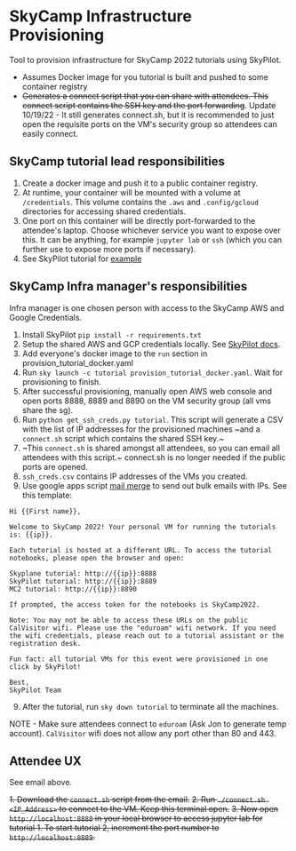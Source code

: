 # SkyCamp Infrastructure Provisioning
Tool to provision infrastructure for SkyCamp 2022 tutorials using SkyPilot.

* Assumes Docker image for you tutorial is built and pushed to some container registry
* ~~Generates a connect script that you can share with attendees. This connect script contains the SSH key and the port forwarding~~. Update 10/19/22 - It still generates connect.sh, but it is recommended to just open the requisite ports on the VM's security group so attendees can easily connect. 

## SkyCamp tutorial lead responsibilities
1. Create a docker image and push it to a public container registry.
2. At runtime, your container will be mounted with a volume at `/credentials`. This volume contains the `.aws` and `.config/gcloud` directories for accessing shared credentials. 
3. One port on this container will be directly port-forwarded to the attendee's laptop. Choose whichever service you want to expose over this. It can be anything, for example `jupyter lab` or `ssh` (which you can further use to expose more ports if necessary).
4. See SkyPilot tutorial for [example](https://github.com/skypilot-org/skypilot-tutorial/blob/skycamp22/Dockerfile)

## SkyCamp Infra manager's responsibilities
Infra manager is one chosen person with access to the SkyCamp AWS and Google Credentials.

1. Install SkyPilot `pip install -r requirements.txt`
2. Setup the shared AWS and GCP credentials locally. See [SkyPilot docs](https://skypilot.readthedocs.io/en/latest/getting-started/installation.html).
3. Add everyone's docker image to the `run` section in provision_tutorial_docker.yaml
4. Run `sky launch -c tutorial provision_tutorial_docker.yaml`. Wait for provisioning to finish.
5. After successful provisioning, manually open AWS web console and open ports 8888, 8889 and 8890 on the VM security group (all vms share the sg).
6. Run `python get_ssh_creds.py tutorial`. This script will generate a CSV with the list of IP addresses for the provisioned machines ~and a `connect.sh` script which contains the shared SSH key.~
7. ~This `connect.sh` is shared amongst all attendees, so you can email all attendees with this script.~ connect.sh is no longer needed if the public ports are opened.
8. `ssh_creds.csv` contains IP addresses of the VMs you created. 
9. Use google apps script [mail merge](https://developers.google.com/apps-script/samples/automations/mail-merge) to send out bulk emails with IPs. See this template:
```
Hi {{First name}},

Welcome to SkyCamp 2022! Your personal VM for running the tutorials is: {{ip}}.

Each tutorial is hosted at a different URL. To access the tutorial notebooks, please open the browser and open:

Skyplane tutorial: http://{{ip}}:8888
SkyPilot tutorial: http://{{ip}}:8889
MC2 tutorial: http://{{ip}}:8890

If prompted, the access token for the notebooks is SkyCamp2022.

Note: You may not be able to access these URLs on the public CalVisitor wifi. Please use the "eduroam" wifi network. If you need the wifi credentials, please reach out to a tutorial assistant or the registration desk.

Fun fact: all tutorial VMs for this event were provisioned in one click by SkyPilot!

Best,
SkyPilot Team
```
9. After the tutorial, run `sky down tutorial` to terminate all the machines.

NOTE - Make sure attendees connect to `eduroam` (Ask Jon to generate temp account). `CalVisitor` wifi does not allow any port other than 80 and 443.

## Attendee UX
See email above.

~~1. Download the `connect.sh` script from the email.~~
~~2. Run `./connect.sh <IP_Address>` to connect to the VM. Keep this terminal open.~~
~~3. Now open `http://localhost:8888` in your local browser to access jupyter lab for tutorial 1. To start tutorial 2, increment the port number to `http://localhost:8889`.~~

